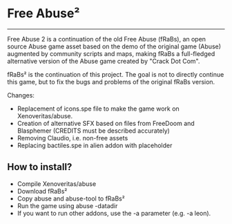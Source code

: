 # Free Abuse²
___________

Free Abuse 2 is a continuation of the old Free Abuse (fRaBs), an open source Abuse game asset based on the demo of the original game (Abuse) augmented by community scripts and maps, making fRaBs a full-fledged alternative version of the Abuse game created by "Crack Dot Com".

fRaBs² is the continuation of this project. The goal is not to directly continue this game, but to fix the bugs and problems of the original fRaBs version.

Changes:
* Replacement of icons.spe file to make the game work on Xenoveritas/abuse.
* Creation of alternative SFX based on files from FreeDoom and Blasphemer (CREDITS must be described accurately)
* Removing Claudio, i.e. non-free assets
* Replacing bactiles.spe in alien addon with placeholder

## How to install?

* Compile Xenoveritas/abuse
* Download fRaBs²
* Copy abuse and abuse-tool to fRaBs²
* Run the game using
abuse -datadir <CATALOG TO FRABS>
* If you want to run other addons, use the -a parameter (e.g. -a leon).

